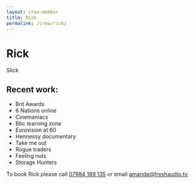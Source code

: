 ```yaml
---
layout: crew-member
title: Rick
permalink: /crew/rick/
---
```


# Rick
Slick

## Recent work:
+ Brit Awards
+ 6 Nations online
+ Cinemaniacs
+ Bbc learning zone
+ Eurovision at 60
+ Hennessy documentary
+ Take me out
+ Rogue traders
+ Feeling nuts
+ Storage Hunters


To book Rick please call [07984 189 135](tel:+447984189135) or email [amanda@freshaudio.tv](mailto:amanda@freshaudio.tv)